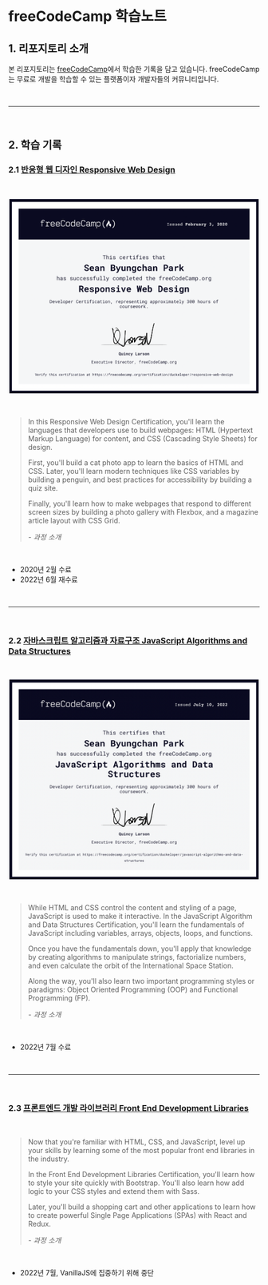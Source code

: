 # freeCodeCamp 학습노트

## 1. 리포지토리 소개

본 리포지토리는 [freeCodeCamp](https://www.freecodecamp.org/)에서 학습한 기록을 담고 있습니다. freeCodeCamp는 무료로 개발을 학습할 수 있는 플랫폼이자 개발자들의 커뮤니티입니다.

<br>

---

<br>

## 2. 학습 기록

### 2.1 [반응형 웹 디자인 Responsive Web Design](https://www.freecodecamp.org/learn/2022/responsive-web-design/)

<br>

<p align="center">
<img src="./fcc-web-certificate.png" width="500">
</p>

<br>

> In this Responsive Web Design Certification, you'll learn the languages that developers use to build webpages: HTML (Hypertext Markup Language) for content, and CSS (Cascading Style Sheets) for design.
>
> First, you'll build a cat photo app to learn the basics of HTML and CSS. Later, you'll learn modern techniques like CSS variables by building a penguin, and best practices for accessibility by building a quiz site.
>
> Finally, you'll learn how to make webpages that respond to different screen sizes by building a photo gallery with Flexbox, and a magazine article layout with CSS Grid.
>
> _- 과정 소개_

<br>

- 2020년 2월 수료
- 2022년 6월 재수료

<br>

---

<br>

### 2.2 [자바스크립트 알고리즘과 자료구조 JavaScript Algorithms and Data Structures](https://www.freecodecamp.org/learn/javascript-algorithms-and-data-structures/)

<br>

<p align="center">
<img src="./fcc-js-certificate.png" width="500">
</p>

<br>

> While HTML and CSS control the content and styling of a page, JavaScript is used to make it interactive. In the JavaScript Algorithm and Data Structures Certification, you'll learn the fundamentals of JavaScript including variables, arrays, objects, loops, and functions.
>
> Once you have the fundamentals down, you'll apply that knowledge by creating algorithms to manipulate strings, factorialize numbers, and even calculate the orbit of the International Space Station.
>
> Along the way, you'll also learn two important programming styles or paradigms: Object Oriented Programming (OOP) and Functional Programming (FP).
>
> _- 과정 소개_

<br>

- 2022년 7월 수료

<br>

---

<br>

### 2.3 [프론트엔드 개발 라이브러리 Front End Development Libraries](https://www.freecodecamp.org/learn/front-end-development-libraries/)

<br>

> Now that you're familiar with HTML, CSS, and JavaScript, level up your skills by learning some of the most popular front end libraries in the industry.
>
> In the Front End Development Libraries Certification, you'll learn how to style your site quickly with Bootstrap. You'll also learn how add logic to your CSS styles and extend them with Sass.
>
> Later, you'll build a shopping cart and other applications to learn how to create powerful Single Page Applications (SPAs) with React and Redux.
>
> _- 과정 소개_

<br>

- 2022년 7월, VanillaJS에 집중하기 위해 중단
